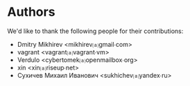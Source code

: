 Authors
=======
We'd like to thank the following people for their contributions:


- Dmitry Mikhirev \<mikhirev⒜gmail∙com\>
- vagrant \<vagrant⒜vagrant∙vm\>
- Verdulo \<cybertomek⒜openmailbox∙org\>
- xin \<xin⒜riseup∙net\>
- Сухичев Михаил Иванович \<sukhichev⒜yandex∙ru\>
